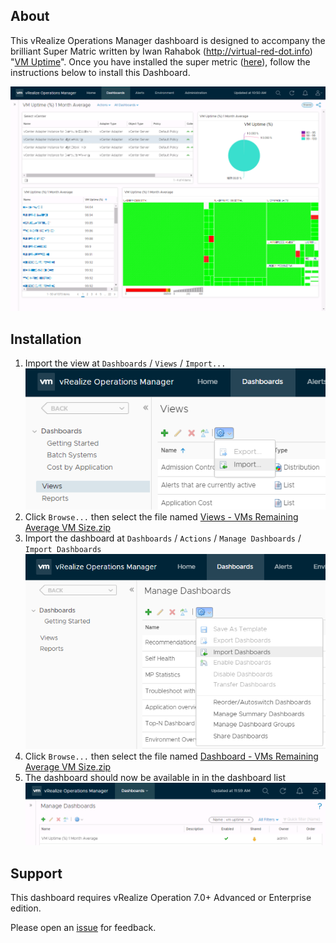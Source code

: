 <h2>About</h2>

<p>This vRealize Operations Manager dashboard is designed to accompany the brilliant Super Matric written by Iwan Rahabok (<a href="http://virtual-red-dot.info">http://virtual-red-dot.info</a>) "<a href="https://code.vmware.com/samples/5681/vm-uptime-">VM Uptime</a>". Once you have installed the super metric (<a href="https://code.vmware.com/samples/5681/vm-uptime-">here</a>), follow the instructions below to install this Dashboard.</p>
<a href="https://github.com/GaryFlynn/vrops-dashboards-vm-uptime/raw/master/Sample_Dashboard.png" target="_blank"><img alt="Sample Dashboard" src="https://github.com/GaryFlynn/vrops-dashboards-vm-uptime/raw/master/Sample_Dashboard.png" /></a>

<h2>Installation</h2>

<ol>
	<li>Import the view at <code>Dashboards</code> / <code>Views</code> / <code>Import...</code><br />
	<a href="https://github.com/GaryFlynn/vrops-dashboards-vm-uptime/raw/master/Import_View.png" target="_blank"><img alt="Import View" src="https://github.com/GaryFlynn/vrops-dashboards-vm-uptime/raw/master/Import_View.png" /></a></li>
	<li>Click <code>Browse...</code> then select the file named <a href="https://github.com/GaryFlynn/vrops-dashboards-vm-uptime/raw/master/Views%20-%20VM%20Uptime.zip" target="_blank">Views - VMs Remaining Average VM Size.zip</a></li>
	<li>Import the dashboard at <code>Dashboards</code> / <code>Actions</code> / <code>Manage Dashboards</code> / <code>Import Dashboards</code><br />
	<a href="https://github.com/GaryFlynn/vrops-dashboards-vm-uptime/raw/master/Import_Dashboard.png" target="_blank"><img alt="Import Dashboard" src="https://github.com/GaryFlynn/vrops-dashboards-vm-uptime/raw/master/Import_Dashboard.png" /></a></li>
	<li>Click <code>Browse...</code> then select the file named <a href="https://github.com/GaryFlynn/vrops-dashboards-vm-uptime/raw/master/Dashboard%20-%20VM%20Uptime.zip" target="_blank">Dashboard - VMs Remaining Average VM Size.zip</a></li>
	<li>The dashboard should now be available in in the dashboard list<br />
	<a href="https://github.com/GaryFlynn/vrops-dashboards-vm-uptime/raw/master/Manage_Dashboards.png" target="_blank"><img alt="Manage Dashboards" src="https://github.com/GaryFlynn/vrops-dashboards-vm-uptime/raw/master/Manage_Dashboards.png" /></a></li>
</ol>

<h2>Support</h2>

<p>This dashboard requires vRealize Operation 7.0+ Advanced or Enterprise edition.</p>

<p>Please open an <a href="https://github.com/GaryFlynn/vrops-dashboards-vm-uptime/issues" target="_blank">issue</a> for feedback.</p>